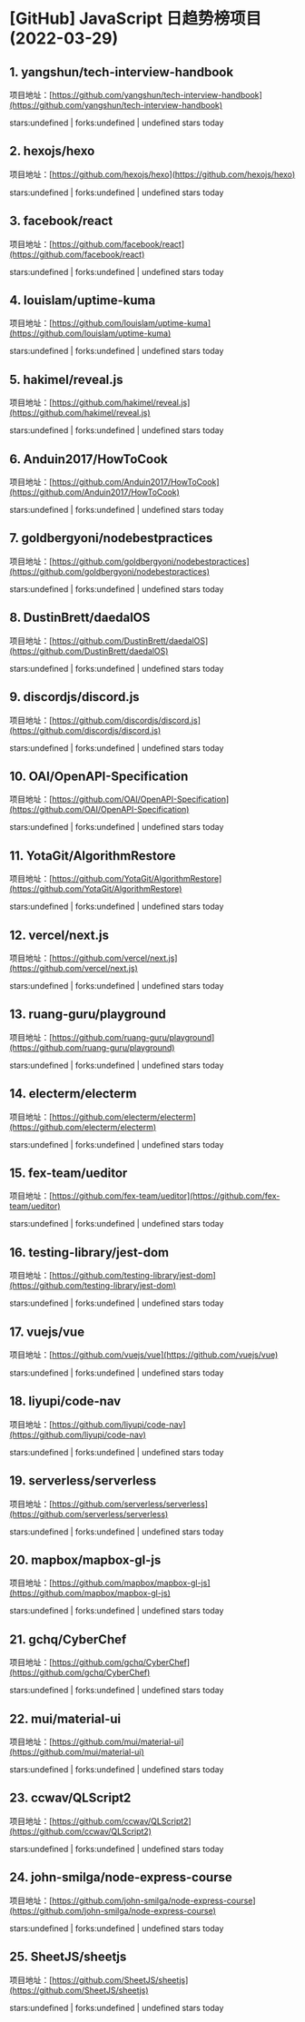 # [GitHub] JavaScript 日趋势榜项目(2022-03-29)

## 1. yangshun/tech-interview-handbook 

项目地址：[https://github.com/yangshun/tech-interview-handbook](https://github.com/yangshun/tech-interview-handbook)

stars:undefined | forks:undefined | undefined stars today 



## 2. hexojs/hexo 

项目地址：[https://github.com/hexojs/hexo](https://github.com/hexojs/hexo)

stars:undefined | forks:undefined | undefined stars today 



## 3. facebook/react 

项目地址：[https://github.com/facebook/react](https://github.com/facebook/react)

stars:undefined | forks:undefined | undefined stars today 



## 4. louislam/uptime-kuma 

项目地址：[https://github.com/louislam/uptime-kuma](https://github.com/louislam/uptime-kuma)

stars:undefined | forks:undefined | undefined stars today 



## 5. hakimel/reveal.js 

项目地址：[https://github.com/hakimel/reveal.js](https://github.com/hakimel/reveal.js)

stars:undefined | forks:undefined | undefined stars today 



## 6. Anduin2017/HowToCook 

项目地址：[https://github.com/Anduin2017/HowToCook](https://github.com/Anduin2017/HowToCook)

stars:undefined | forks:undefined | undefined stars today 



## 7. goldbergyoni/nodebestpractices 

项目地址：[https://github.com/goldbergyoni/nodebestpractices](https://github.com/goldbergyoni/nodebestpractices)

stars:undefined | forks:undefined | undefined stars today 



## 8. DustinBrett/daedalOS 

项目地址：[https://github.com/DustinBrett/daedalOS](https://github.com/DustinBrett/daedalOS)

stars:undefined | forks:undefined | undefined stars today 



## 9. discordjs/discord.js 

项目地址：[https://github.com/discordjs/discord.js](https://github.com/discordjs/discord.js)

stars:undefined | forks:undefined | undefined stars today 



## 10. OAI/OpenAPI-Specification 

项目地址：[https://github.com/OAI/OpenAPI-Specification](https://github.com/OAI/OpenAPI-Specification)

stars:undefined | forks:undefined | undefined stars today 



## 11. YotaGit/AlgorithmRestore 

项目地址：[https://github.com/YotaGit/AlgorithmRestore](https://github.com/YotaGit/AlgorithmRestore)

stars:undefined | forks:undefined | undefined stars today 



## 12. vercel/next.js 

项目地址：[https://github.com/vercel/next.js](https://github.com/vercel/next.js)

stars:undefined | forks:undefined | undefined stars today 



## 13. ruang-guru/playground 

项目地址：[https://github.com/ruang-guru/playground](https://github.com/ruang-guru/playground)

stars:undefined | forks:undefined | undefined stars today 



## 14. electerm/electerm 

项目地址：[https://github.com/electerm/electerm](https://github.com/electerm/electerm)

stars:undefined | forks:undefined | undefined stars today 



## 15. fex-team/ueditor 

项目地址：[https://github.com/fex-team/ueditor](https://github.com/fex-team/ueditor)

stars:undefined | forks:undefined | undefined stars today 



## 16. testing-library/jest-dom 

项目地址：[https://github.com/testing-library/jest-dom](https://github.com/testing-library/jest-dom)

stars:undefined | forks:undefined | undefined stars today 



## 17. vuejs/vue 

项目地址：[https://github.com/vuejs/vue](https://github.com/vuejs/vue)

stars:undefined | forks:undefined | undefined stars today 



## 18. liyupi/code-nav 

项目地址：[https://github.com/liyupi/code-nav](https://github.com/liyupi/code-nav)

stars:undefined | forks:undefined | undefined stars today 



## 19. serverless/serverless 

项目地址：[https://github.com/serverless/serverless](https://github.com/serverless/serverless)

stars:undefined | forks:undefined | undefined stars today 



## 20. mapbox/mapbox-gl-js 

项目地址：[https://github.com/mapbox/mapbox-gl-js](https://github.com/mapbox/mapbox-gl-js)

stars:undefined | forks:undefined | undefined stars today 



## 21. gchq/CyberChef 

项目地址：[https://github.com/gchq/CyberChef](https://github.com/gchq/CyberChef)

stars:undefined | forks:undefined | undefined stars today 



## 22. mui/material-ui 

项目地址：[https://github.com/mui/material-ui](https://github.com/mui/material-ui)

stars:undefined | forks:undefined | undefined stars today 



## 23. ccwav/QLScript2 

项目地址：[https://github.com/ccwav/QLScript2](https://github.com/ccwav/QLScript2)

stars:undefined | forks:undefined | undefined stars today 



## 24. john-smilga/node-express-course 

项目地址：[https://github.com/john-smilga/node-express-course](https://github.com/john-smilga/node-express-course)

stars:undefined | forks:undefined | undefined stars today 



## 25. SheetJS/sheetjs 

项目地址：[https://github.com/SheetJS/sheetjs](https://github.com/SheetJS/sheetjs)

stars:undefined | forks:undefined | undefined stars today 



